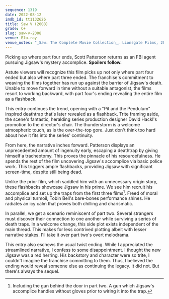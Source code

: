 ```yaml
---
sequence: 1319
date: 2022-08-12
imdb_id: tt1132626
title: Saw V (2008)
grade: C+
slug: saw-v-2008
venue: Blu-ray
venue_notes: "_Saw: The Complete Movie Collection_, Lionsgate Films, 2014"
---
```


Picking up where <span data-imdb-id="tt0890870">part four</span> ends, Scott Patterson returns as an FBI agent pursuing Jigsaw's mystery accomplice. **Spoilers follow.**

<!-- end -->

Astute viewers will recognize this film picks up not only where part four ended but also where <span data-imdb-id="tt0489270">part three</span> ended. The franchise's commitment to weaving the films together has run up against the barrier of Jigsaw's death. Unable to move forward in time without a suitable antagonist, the films resort to working backward, with part four's ending revealing the entire film as a flashback.

This entry continues the trend, opening with a "Pit and the Pendulum" inspired deathtrap that's later revealed as a flashback. Trite framing aside, the scene's fantastic, heralding series production designer David Hackl's promotion to the director's chair. The thunderstorm is a welcome atmospheric touch, as is the over-the-top gore. Just don't think too hard about how it fits into the series' continuity.

From here, the narrative inches forward. Patterson displays an unprecedented amount of ingenuity early, escaping a deathtrap by giving himself a tracheotomy. This proves the pinnacle of his resourcefulness. He spends the rest of the film uncovering Jigsaw's accomplice via basic police work. This triggers ample flashbacks, providing Jigsaw with significant screen-time, despite still being dead.

Unlike the prior film, which saddled him with an unnecessary origin story, these flashbacks showcase Jigsaw in his prime. We see him recruit his accomplice and set up the traps from the first three films[^1]. Freed of moral and physical turmoil, Tobin Bell's bare-bones performance shines. He radiates an icy calm that proves both chilling and charismatic.

In parallel, we get a scenario reminiscent of <span data-imdb-id="tt0432348">part two</span>. Several strangers must discover their connection to one another while surviving a series of death traps. In a welcome change, this side plot exists independent of the main thread. This makes for less contrived plotting albeit with lesser narrative stakes. I'll take it over part two's overt melodrama.

This entry also eschews the usual twist ending. While I appreciated the streamlined narrative, I confess to some disappointment. I thought the new Jigsaw was a red herring. His backstory and character were so trite, I couldn't imagine the franchise committing to them. Thus, I believed the ending would reveal someone else as continuing the legacy. It did not. But there's always the sequel.

[^1]: Including the gun behind the door in part two. A gun which Jigsaw's accomplice handles without gloves prior to wiring it into the trap.
